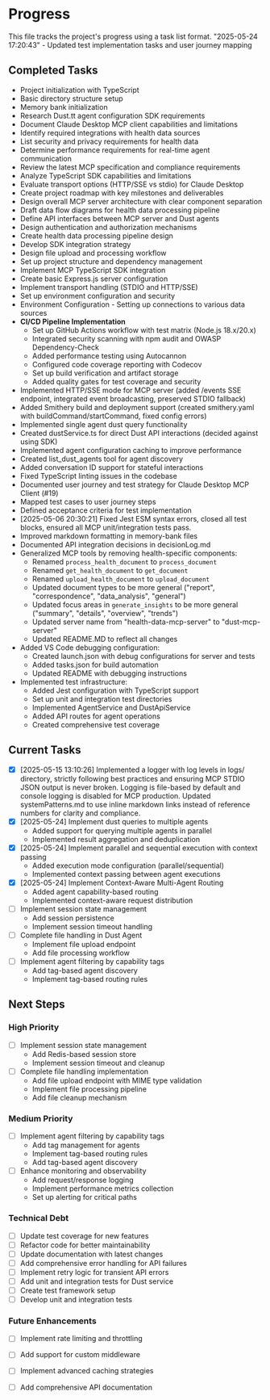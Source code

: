 # Progress

This file tracks the project's progress using a task list format.
"2025-05-24 17:20:43" - Updated test implementation tasks and user journey mapping

## Completed Tasks

* Project initialization with TypeScript
* Basic directory structure setup
* Memory bank initialization
* Research Dust.tt agent configuration SDK requirements
* Document Claude Desktop MCP client capabilities and limitations
* Identify required integrations with health data sources
* List security and privacy requirements for health data
* Determine performance requirements for real-time agent communication
* Review the latest MCP specification and compliance requirements
* Analyze TypeScript SDK capabilities and limitations
* Evaluate transport options (HTTP/SSE vs stdio) for Claude Desktop
* Create project roadmap with key milestones and deliverables
* Design overall MCP server architecture with clear component separation
* Draft data flow diagrams for health data processing pipeline
* Define API interfaces between MCP server and Dust agents
* Design authentication and authorization mechanisms
* Create health data processing pipeline design
* Develop SDK integration strategy
* Design file upload and processing workflow
* Set up project structure and dependency management
* Implement MCP TypeScript SDK integration
* Create basic Express.js server configuration
* Implement transport handling (STDIO and HTTP/SSE)
* Set up environment configuration and security
* Environment Configuration - Setting up connections to various data sources
* **CI/CD Pipeline Implementation**
  * Set up GitHub Actions workflow with test matrix (Node.js 18.x/20.x)
  * Integrated security scanning with npm audit and OWASP Dependency-Check
  * Added performance testing using Autocannon
  * Configured code coverage reporting with Codecov
  * Set up build verification and artifact storage
  * Added quality gates for test coverage and security
* Implemented HTTP/SSE mode for MCP server (added /events SSE endpoint, integrated event broadcasting, preserved STDIO fallback)
* Added Smithery build and deployment support (created smithery.yaml with buildCommand/startCommand, fixed config errors)
* Implemented single agent dust query functionality
* Created dustService.ts for direct Dust API interactions (decided against using SDK)
* Implemented agent configuration caching to improve performance
* Created list_dust_agents tool for agent discovery
* Added conversation ID support for stateful interactions
* Fixed TypeScript linting issues in the codebase
* Documented user journey and test strategy for Claude Desktop MCP Client (#19)
* Mapped test cases to user journey steps
* Defined acceptance criteria for test implementation
* [2025-05-06 20:30:21] Fixed Jest ESM syntax errors, closed all test blocks, ensured all MCP unit/integration tests pass.
* Improved markdown formatting in memory-bank files
* Documented API integration decisions in decisionLog.md
* Generalized MCP tools by removing health-specific components:
  * Renamed `process_health_document` to `process_document`
  * Renamed `get_health_document` to `get_document`
  * Renamed `upload_health_document` to `upload_document`
  * Updated document types to be more general ("report", "correspondence", "data_analysis", "general")
  * Updated focus areas in `generate_insights` to be more general ("summary", "details", "overview", "trends")
  * Updated server name from "health-data-mcp-server" to "dust-mcp-server"
  * Updated README.MD to reflect all changes
* Added VS Code debugging configuration:
  * Created launch.json with debug configurations for server and tests
  * Added tasks.json for build automation
  * Updated README with debugging instructions
* Implemented test infrastructure:
  * Added Jest configuration with TypeScript support
  * Set up unit and integration test directories
  * Implemented AgentService and DustApiService
  * Added API routes for agent operations
  * Created comprehensive test coverage

## Current Tasks

* [x] [2025-05-15 13:10:26] Implemented a logger with log levels in logs/ directory, strictly following best practices and ensuring MCP STDIO JSON output is never broken. Logging is file-based by default and console logging is disabled for MCP production. Updated systemPatterns.md to use inline markdown links instead of reference numbers for clarity and compliance.
* [x] [2025-05-24] Implement dust queries to multiple agents
  * Added support for querying multiple agents in parallel
  * Implemented result aggregation and deduplication
* [x] [2025-05-24] Implement parallel and sequential execution with context passing
  * Added execution mode configuration (parallel/sequential)
  * Implemented context passing between agent executions
* [x] [2025-05-24] Implement Context-Aware Multi-Agent Routing
  * Added agent capability-based routing
  * Implemented context-aware request distribution
* [ ] Implement session state management
  * Add session persistence
  * Implement session timeout handling
* [ ] Complete file handling in Dust Agent
  * Implement file upload endpoint
  * Add file processing workflow
* [ ] Implement agent filtering by capability tags
  * Add tag-based agent discovery
  * Implement tag-based routing rules



## Next Steps

### High Priority

* [ ] Implement session state management
  * Add Redis-based session store
  * Implement session timeout and cleanup
* [ ] Complete file handling implementation
  * Add file upload endpoint with MIME type validation
  * Implement file processing pipeline
  * Add file cleanup mechanism

### Medium Priority

* [ ] Implement agent filtering by capability tags
  * Add tag management for agents
  * Implement tag-based routing rules
  * Add tag-based agent discovery
* [ ] Enhance monitoring and observability
  * Add request/response logging
  * Implement performance metrics collection
  * Set up alerting for critical paths

### Technical Debt

* [ ] Update test coverage for new features
* [ ] Refactor code for better maintainability
* [ ] Update documentation with latest changes
* [ ] Add comprehensive error handling for API failures
* [ ] Implement retry logic for transient API errors
* [ ] Add unit and integration tests for Dust service
* [ ] Create test framework setup
* [ ] Develop unit and integration tests

### Future Enhancements

* [ ] Implement rate limiting and throttling
* [ ] Add support for custom middleware
* [ ] Implement advanced caching strategies
* [ ] Add comprehensive API documentation


